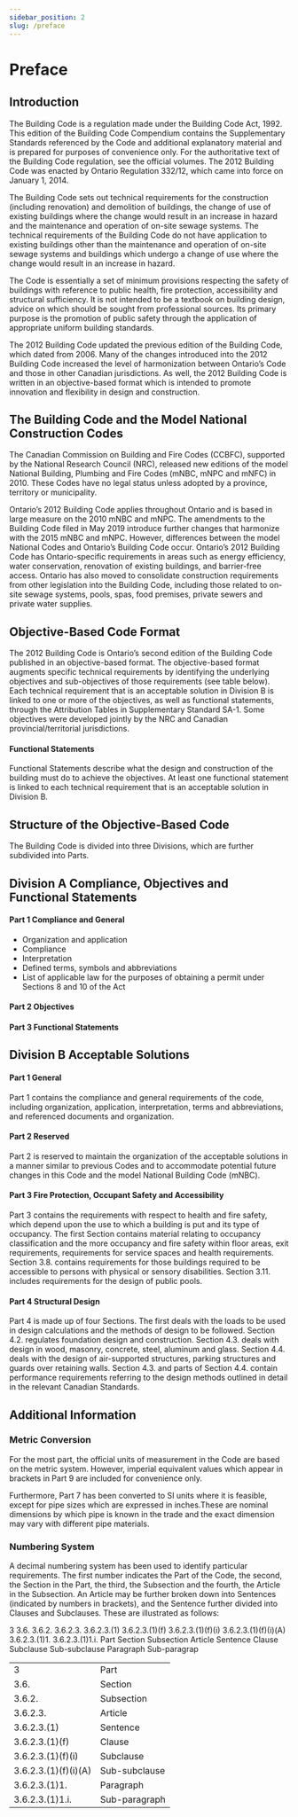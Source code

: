 ```yaml
---
sidebar_position: 2
slug: /preface
---
```


# Preface

## Introduction

The Building Code is a regulation made under the Building Code Act, 1992. This edition of the Building Code Compendium
contains the Supplementary Standards referenced by the Code and additional explanatory material and is prepared for
purposes of convenience only. For the authoritative text of the Building Code regulation, see the official volumes. The 2012 Building Code was enacted by Ontario Regulation 332/12, which came into force on January 1, 2014.

The Building Code sets out technical requirements for the construction (including renovation) and demolition of buildings, the change of use of existing buildings where the change would result in an increase in hazard and the maintenance and operation of on-site sewage systems. The technical requirements of the Building Code do not have application to existing buildings other than the maintenance and operation of on-site sewage systems and buildings which undergo a change of use where the change would result in an increase in hazard.

The Code is essentially a set of minimum provisions respecting the safety of buildings with reference to public health, fire protection, accessibility and structural sufficiency. It is not intended to be a textbook on building design, advice on which should be sought from professional sources. Its primary purpose is the promotion of public safety through the application of appropriate uniform building standards.

The 2012 Building Code updated the previous edition of the Building Code, which dated from 2006. Many of the changes
introduced into the 2012 Building Code increased the level of harmonization between Ontario’s Code and those in other
Canadian jurisdictions. As well, the 2012 Building Code is written in an objective-based format which is intended to
promote innovation and flexibility in design and construction.

## The Building Code and the Model National Construction Codes

The Canadian Commission on Building and Fire Codes (CCBFC), supported by the National Research Council (NRC),
released new editions of the model National Building, Plumbing and Fire Codes (mNBC, mNPC and mNFC) in 2010. These
Codes have no legal status unless adopted by a province, territory or municipality.

Ontario’s 2012 Building Code applies throughout Ontario and is based in large measure on the 2010 mNBC and mNPC. The
amendments to the Building Code filed in May 2019 introduce further changes that harmonize with the 2015 mNBC and
mNPC. However, differences between the model National Codes and Ontario’s Building Code occur. Ontario’s 2012
Building Code has Ontario-specific requirements in areas such as energy efficiency, water conservation, renovation of
existing buildings, and barrier-free access. Ontario has also moved to consolidate construction requirements from other
legislation into the Building Code, including those related to on-site sewage systems, pools, spas, food premises, private sewers and private water supplies.

## Objective-Based Code Format

The 2012 Building Code is Ontario’s second edition of the Building Code published in an objective-based format. The
objective-based format augments specific technical requirements by identifying the underlying objectives and sub-objectives of those requirements (see table below). Each technical requirement that is an acceptable solution in Division B is linked to one or more of the objectives, as well as functional statements, through the Attribution Tables in Supplementary Standard SA-1. Some objectives were developed jointly by the NRC and Canadian provincial/territorial jurisdictions.

#### Functional Statements

Functional Statements describe what the design and construction of the building must do to achieve the objectives. At
least one functional statement is linked to each technical requirement that is an acceptable solution in Division B.

## Structure of the Objective-Based Code

The Building Code is divided into three Divisions, which are further subdivided into Parts.

## Division A Compliance, Objectives and Functional Statements

#### Part 1 Compliance and General

-   Organization and application
-   Compliance
-   Interpretation
-   Defined terms, symbols and abbreviations
-   List of applicable law for the purposes of obtaining a permit under Sections 8 and 10 of the Act

#### Part 2 Objectives

#### Part 3 Functional Statements

## Division B Acceptable Solutions

#### Part 1 General

Part 1 contains the compliance and general requirements of the code, including organization, application,
interpretation, terms and abbreviations, and referenced documents and organization.

#### Part 2 Reserved

Part 2 is reserved to maintain the organization of the acceptable solutions in a manner similar to previous Codes and to accommodate potential future changes in this Code and the model National Building Code (mNBC).

#### Part 3 Fire Protection, Occupant Safety and Accessibility

Part 3 contains the requirements with respect to health and fire safety, which depend upon the use to which a building is put and its type of occupancy. The first Section contains material relating to occupancy classification and the more occupancy and fire safety within floor areas, exit requirements, requirements for service spaces and health requirements. Section 3.8. contains requirements for those buildings required to be accessible to persons with physical or sensory disabilities. Section 3.11. includes requirements for the design of public pools.

#### Part 4 Structural Design

Part 4 is made up of four Sections. The first deals with the loads to be used in design calculations and the methods of design to be followed. Section 4.2. regulates foundation design and construction. Section 4.3. deals with design in wood, masonry, concrete, steel, aluminum and glass. Section 4.4. deals with the design of air-supported structures, parking structures and guards over retaining walls. Section 4.3. and parts of Section 4.4. contain performance requirements referring to the design methods outlined in detail in the relevant Canadian Standards.

## Additional Information

### Metric Conversion

For the most part, the official units of measurement in the Code are based on the metric system. However, imperial
equivalent values which appear in brackets in Part 9 are included for convenience only.

Furthermore, Part 7 has been converted to SI units where it is feasible, except for pipe sizes which are expressed in inches.These are nominal dimensions by which pipe is known in the trade and the exact dimension may vary with different pipe materials.

### Numbering System

A decimal numbering system has been used to identify particular requirements. The first number indicates the Part of the Code, the second, the Section in the Part, the third, the Subsection and the fourth, the Article in the Subsection. An Article may be further broken down into Sentences (indicated by numbers in brackets), and the Sentence further divided into Clauses and Subclauses. These are illustrated as follows:

3
3.6.
3.6.2.
3.6.2.3.
3.6.2.3.(1)
3.6.2.3.(1)(f)
3.6.2.3.(1)(f)(i)
3.6.2.3.(1)(f)(i)(A)
3.6.2.3.(1)1.
3.6.2.3.(1)1.i.
Part
Section
Subsection
Article
Sentence
Clause
Subclause
Sub-subclause
Paragraph
Sub-paragrap

|                      |               |
| :------------------- | :------------ |
| 3                    | Part          |
| 3.6.                 | Section       |
| 3.6.2.               | Subsection    |
| 3.6.2.3.             | Article       |
| 3.6.2.3.(1)          | Sentence      |
| 3.6.2.3.(1)(f)       | Clause        |
| 3.6.2.3.(1)(f)(i)    | Subclause     |
| 3.6.2.3.(1)(f)(i)(A) | Sub-subclause |
| 3.6.2.3.(1)1.        | Paragraph     |
| 3.6.2.3.(1)1.i.      | Sub-paragraph |
